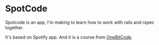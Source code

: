 # SpotCode

Spotcode is an app, I'm making to learn how to work with rails and rspec together.

It's based on Spotify app. And it is a course from [OneBitCode](https://onebitcode.com/).
